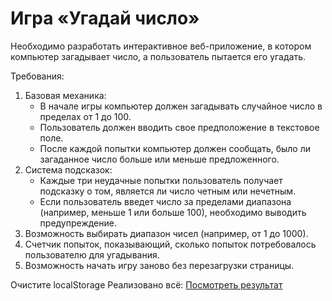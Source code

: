 # Игра «Угадай число»
Необходимо разработать интерактивное веб-приложение, в котором компьютер загадывает число, а пользователь пытается его угадать.

Требования:
  1. Базовая механика:
     - В начале игры компьютер должен загадывать случайное число в пределах от 1 до 100.
     - Пользователь должен вводить свое предположение в текстовое поле.
     - После каждой попытки компьютер должен сообщать, было ли загаданное число больше или меньше предложенного.
  2. Система подсказок:
     - Каждые три неудачные попытки пользователь получает подсказку о том, является ли число четным или нечетным.
     - Если пользователь введет число за пределами диапазона (например, меньше 1 или больше 100), необходимо выводить предупреждение.
  3. Возможность выбирать диапазон чисел (например, от 1 до 1000).
  4. Счетчик попыток, показывающий, сколько попыток потребовалось пользователю для угадывания.
  5. Возможность начать игру заново без перезагрузки страницы.

Очистите localStorage
Реализовано всё: <a href = "https://ten666u.github.io/guessNumber/">Посмотреть результат</a>
